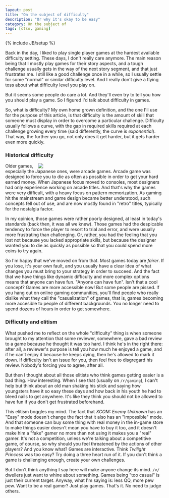 ```yaml
---
layout: post
title: "On the subject of difficulty"
description: "Or why it's okay to be easy"
category: On the subject of
tags: [otso, gaming]
---
```

{% include JB/setup %}

Back in the day, I liked to play single player games at the hardest available difficulty setting. These days, I don't really care anymore. The main reason being that I mostly play games for their story aspects, and a tough challenge usually gets in the way of the next story segment, and that just frustrates me. I still like a good challenge once in a while, so I usually settle for some "normal" or similar difficulty level. And I really don't give a flying toss about what difficulty level you play on. 

But it seems some people do care a lot. And they'll even try to tell you how you should play a game. So I figured I'd talk about difficulty in games.

<!-- more -->

So, what is difficulty? My own home grown definition, and the one I'll use for the purpose of this article, is that difficulty is the amount of skill that someone must display in order to overcome a particular challenge. Difficulty usually follows a curve, with the gap in required skills required at each challenge growing every time (said differently, the curve is _exponential_). That way, the further you go, not only does it get harder, but it gets harder even more quickly.

### Historical difficulty

<div style="float:right; margin-left:1em; width:400px; height:auto;">
	<img src="http://wantastisch.de/wp-content/uploads/2010/09/I-Wanna-Be-The-Guy-Game-Over-Screenshot.png">
</div>
Older games, especially the Japanese ones, were arcade games. Arcade game was designed to force you to die as often as possible in order to get your hard earned money. When Japanese focus moved to consoles, most designers had only experience working on arcade titles. And that's why the games were very difficult, with a heavy focus on pattern memorization. As gaming hit the mainstream and game design became better understood, such concepts fell out of use, and are now mostly found in "retro" titles, typically for the nostalgia factor.

In my opinion, those games were rather poorly designed, at least in today's standards (back then, it was all we knew). Those games had the despicable tendency to force the player to resort to trial and error, and were usually more frustrating than challenging. Or, rather, you had the feeling that you lost not because you lacked appropriate skills, but because the designer wanted you to die as quickly as possible so that you could spend more coins to try again.

So I'm happy that we've moved on from that. Most games today are _fairer_. If you lose, it's your own fault, and you usually have a clear idea of what changes you must bring to your strategy in order to succeed. And the fact that we have things like dynamic difficulty and more complex options means that anyone can have fun. "Anyone can have fun". Isn't that a cool concept? Games are more accessible now! But some people are pissed. If you hang out on online gaming communities, you'll find people who really dislike what they call the "casualization" of games, that is, games becoming more accesible to people of different backgrounds. You no longer need to spend dozens of hours in order to get somewhere. 

### Difficulty and elitism

What pushed me to reflect on the whole "difficulty" thing is when someone brought to my attention that some reviewer, somewhere, gave a bad review to a game because he thought it was too hard. I think he's in the right there: after all, a reviewer's purpose is tell you how much he enjoyed a game, and if he can't enjoy it because he keeps dying, then he's allowed to mark it down. If difficulty isn't an issue for you, then feel free to disgregard his review. Nobody's forcing you to agree, after all. 

But then I thought about all those elitists who think games getting easier is a bad thing. How interesting. When I see that (usually on `/r/gaming`), I can't help but think about an old man shaking his stick and saying how youngsters have it so easy these days and how back in his youth he had to bleed nails to get anywhere. It's like they think you should not be allowed to have fun if you don't get frustrated beforehand.

This elitism boggles my mind. The fact that _XCOM: Enemy Unknown_ has an "Easy" mode doesn't change the fact that it also has an "Impossible" mode. And that someone can buy some thing with real money in the in-game store to make things easier doesn't mean you have to buy it too, and it doesn't make him a "fake" gamer no more than not using it makes you a "real" gamer. It's not a competition, unless we're talking about a competitive game, of course, so why should you feel threatened by the actions of other players? And you know what? Games are interactive. Think _Twilight Princess_ was too easy? Try doing a three heart run of it. If you don't think a game is challenging enough, create your own challenges.

But I don't think anything I say here will make anyone change its mind. `/v/` dwellers just want to whine about something. Games being "too casual" is just their current target. Anyway, what I'm saying is: less QQ, more pew pew. Want to be a real gamer? Just play games. That's it. No need to judge others.